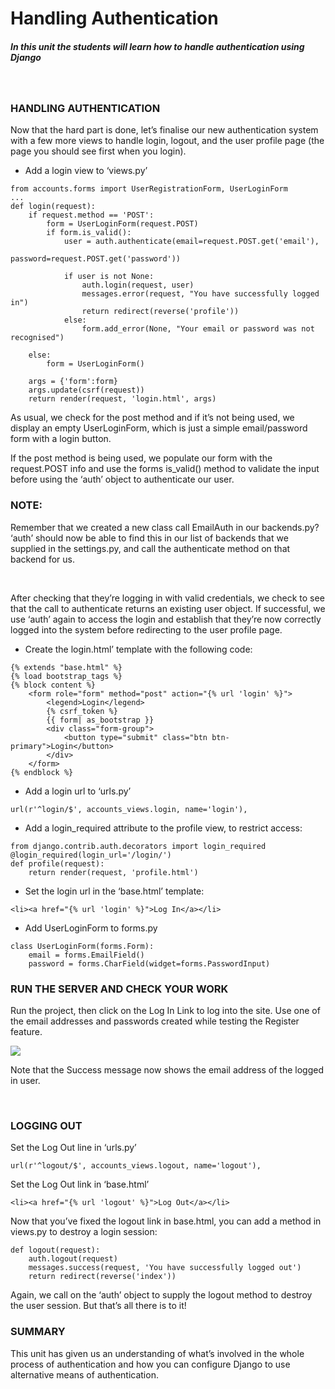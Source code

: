 Handling Authentication
=======================

##### In this unit the students will learn how to handle authentication using Django

 

### HANDLING AUTHENTICATION

Now that the hard part is done, let’s finalise our new authentication system
with a few more views to handle login, logout, and the user profile page (the
page you should see first when you login).

-   Add a login view to ‘views.py’

~~~~~~~~~~~~~~~~~~~~~~~~~~~~~~~~~~~~~~~~~~~~~~~~~~~~~~~~~~~~~~~~~~~~~~~~~~~~~~~~
from accounts.forms import UserRegistrationForm, UserLoginForm
...
def login(request):
    if request.method == 'POST':
        form = UserLoginForm(request.POST)
        if form.is_valid():
            user = auth.authenticate(email=request.POST.get('email'),
                                    password=request.POST.get('password'))
 
            if user is not None:
                auth.login(request, user)
                messages.error(request, "You have successfully logged in")
                return redirect(reverse('profile'))
            else:
                form.add_error(None, "Your email or password was not recognised")
 
    else:
        form = UserLoginForm()
 
    args = {'form':form}
    args.update(csrf(request))
    return render(request, 'login.html', args)
~~~~~~~~~~~~~~~~~~~~~~~~~~~~~~~~~~~~~~~~~~~~~~~~~~~~~~~~~~~~~~~~~~~~~~~~~~~~~~~~

As usual, we check for the post method and if it’s not being used, we display an
empty UserLoginForm, which is just a simple email/password form with a login
button.

If the post method is being used, we populate our form with the request.POST
info and use the forms is_valid() method to validate the input before using the
‘auth’ object to authenticate our user.



### NOTE:

Remember that we created a new class call EmailAuth in our backends.py? ‘auth’
should now be able to find this in our list of backends that we supplied in the
settings.py, and call the authenticate method on that backend for us.

 

After checking that they’re logging in with valid credentials, we check to see
that the call to authenticate returns an existing user object. If successful, we
use ‘auth’ again to access the login and establish that they’re now correctly
logged into the system before redirecting to the user profile page.

-   Create the login.html’ template with the following code:

~~~~~~~~~~~~~~~~~~~~~~~~~~~~~~~~~~~~~~~~~~~~~~~~~~~~~~~~~~~~~~~~~~~~~~~~~~~~~~~~
{% extends "base.html" %}
{% load bootstrap_tags %}
{% block content %}
    <form role="form" method="post" action="{% url 'login' %}">
        <legend>Login</legend>
        {% csrf_token %}
        {{ form| as_bootstrap }}
        <div class="form-group">
            <button type="submit" class="btn btn-primary">Login</button>
        </div>
    </form>
{% endblock %}
~~~~~~~~~~~~~~~~~~~~~~~~~~~~~~~~~~~~~~~~~~~~~~~~~~~~~~~~~~~~~~~~~~~~~~~~~~~~~~~~

-   Add a login url to ‘urls.py’

~~~~~~~~~~~~~~~~~~~~~~~~~~~~~~~~~~~~~~~~~~~~~~~~~~~~~~~~~~~~~~~~~~~~~~~~~~~~~~~~
url(r'^login/$', accounts_views.login, name='login'),
~~~~~~~~~~~~~~~~~~~~~~~~~~~~~~~~~~~~~~~~~~~~~~~~~~~~~~~~~~~~~~~~~~~~~~~~~~~~~~~~

-   Add a login_required attribute to the profile view, to restrict access:

~~~~~~~~~~~~~~~~~~~~~~~~~~~~~~~~~~~~~~~~~~~~~~~~~~~~~~~~~~~~~~~~~~~~~~~~~~~~~~~~
from django.contrib.auth.decorators import login_required
@login_required(login_url='/login/')
def profile(request):
    return render(request, 'profile.html')
~~~~~~~~~~~~~~~~~~~~~~~~~~~~~~~~~~~~~~~~~~~~~~~~~~~~~~~~~~~~~~~~~~~~~~~~~~~~~~~~

-   Set the login url in the ‘base.html’ template:

~~~~~~~~~~~~~~~~~~~~~~~~~~~~~~~~~~~~~~~~~~~~~~~~~~~~~~~~~~~~~~~~~~~~~~~~~~~~~~~~
<li><a href="{% url 'login' %}">Log In</a></li>
~~~~~~~~~~~~~~~~~~~~~~~~~~~~~~~~~~~~~~~~~~~~~~~~~~~~~~~~~~~~~~~~~~~~~~~~~~~~~~~~

-   Add UserLoginForm to forms.py

~~~~~~~~~~~~~~~~~~~~~~~~~~~~~~~~~~~~~~~~~~~~~~~~~~~~~~~~~~~~~~~~~~~~~~~~~~~~~~~~
class UserLoginForm(forms.Form):
    email = forms.EmailField()
    password = forms.CharField(widget=forms.PasswordInput)
~~~~~~~~~~~~~~~~~~~~~~~~~~~~~~~~~~~~~~~~~~~~~~~~~~~~~~~~~~~~~~~~~~~~~~~~~~~~~~~~

### RUN THE SERVER AND CHECK YOUR WORK

Run the project, then click on the Log In Link to log into the site. Use one of
the email addresses and passwords created while testing the Register feature.  


![](http://codeinstitute.wpengine.com/wp-content/uploads/2016/01/wearesocial4.png)

Note that the Success message now shows the email address of the logged in user.

 

### LOGGING OUT

Set the Log Out line in ‘urls.py’

~~~~~~~~~~~~~~~~~~~~~~~~~~~~~~~~~~~~~~~~~~~~~~~~~~~~~~~~~~~~~~~~~~~~~~~~~~~~~~~~
url(r'^logout/$', accounts_views.logout, name='logout'),
~~~~~~~~~~~~~~~~~~~~~~~~~~~~~~~~~~~~~~~~~~~~~~~~~~~~~~~~~~~~~~~~~~~~~~~~~~~~~~~~

Set the Log Out link in ‘base.html’

~~~~~~~~~~~~~~~~~~~~~~~~~~~~~~~~~~~~~~~~~~~~~~~~~~~~~~~~~~~~~~~~~~~~~~~~~~~~~~~~
<li><a href="{% url 'logout' %}">Log Out</a></li>
~~~~~~~~~~~~~~~~~~~~~~~~~~~~~~~~~~~~~~~~~~~~~~~~~~~~~~~~~~~~~~~~~~~~~~~~~~~~~~~~

Now that you’ve fixed the logout link in base.html, you can add a method in
views.py to destroy a login session:

~~~~~~~~~~~~~~~~~~~~~~~~~~~~~~~~~~~~~~~~~~~~~~~~~~~~~~~~~~~~~~~~~~~~~~~~~~~~~~~~
def logout(request):
    auth.logout(request)
    messages.success(request, 'You have successfully logged out')
    return redirect(reverse('index'))
~~~~~~~~~~~~~~~~~~~~~~~~~~~~~~~~~~~~~~~~~~~~~~~~~~~~~~~~~~~~~~~~~~~~~~~~~~~~~~~~

Again, we call on the ‘auth’ object to supply the logout method to destroy the
user session. But that’s all there is to it!  


### SUMMARY

This unit has given us an understanding of what’s involved in the whole process
of authentication and how you can configure Django to use alternative means of
authentication.
